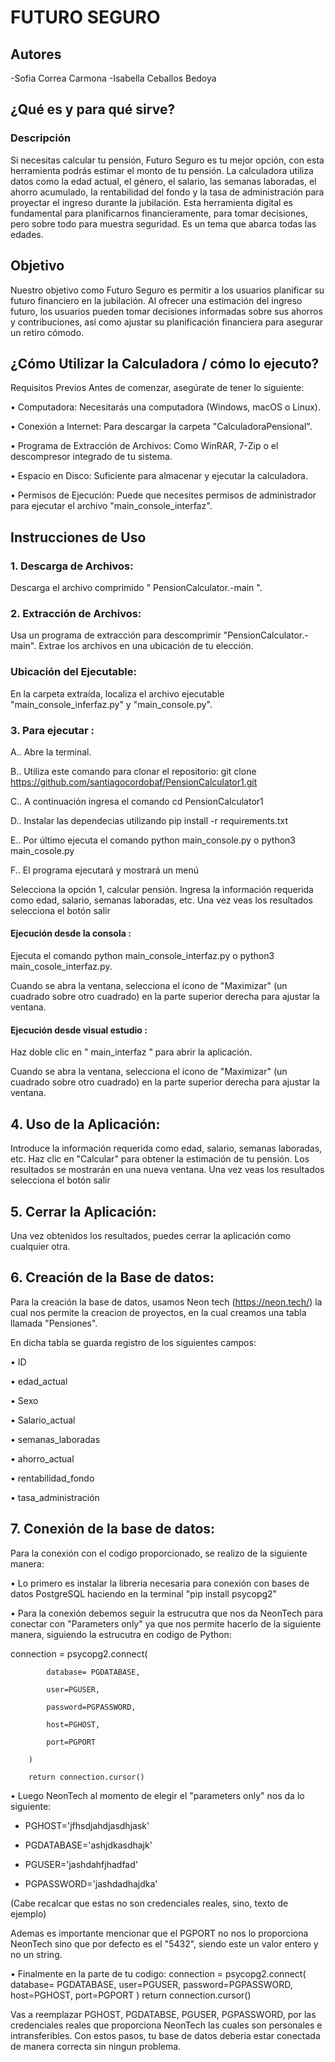 # FUTURO SEGURO

## Autores
-Sofia Correa Carmona
-Isabella Ceballos Bedoya

## ¿Qué es y para qué sirve?

### Descripción
Si necesitas calcular tu pensión, Futuro Seguro es tu mejor opción, con esta herramienta podrás estimar el monto de tu pensión.  La calculadora utiliza datos como la edad actual, el género, el salario, las semanas laboradas, el ahorro acumulado, la rentabilidad del fondo y la tasa de administración para proyectar el ingreso durante la jubilación. Esta herramienta digital es fundamental para planificarnos financieramente, para tomar decisiones, pero sobre todo para muestra seguridad. Es un tema que abarca todas las edades. 

## Objetivo
Nuestro objetivo como Futuro Seguro es permitir a los usuarios planificar su futuro financiero en la jubilación. Al ofrecer una estimación del ingreso futuro, los usuarios pueden tomar decisiones informadas sobre sus ahorros y contribuciones, así como ajustar su planificación financiera para asegurar un retiro cómodo.


## ¿Cómo Utilizar la Calculadora / cómo lo ejecuto?

Requisitos Previos Antes de comenzar, asegúrate de tener lo siguiente:

•	Computadora: Necesitarás una computadora (Windows, macOS o Linux).

•	Conexión a Internet: Para descargar la carpeta "CalculadoraPensional".

•	Programa de Extracción de Archivos: Como WinRAR, 7-Zip o el descompresor integrado de tu sistema.

•	Espacio en Disco: Suficiente para almacenar y ejecutar la calculadora.

•	Permisos de Ejecución: Puede que necesites permisos de administrador para ejecutar el archivo "main_console_interfaz".


## Instrucciones de Uso

### 1.	Descarga de Archivos:
Descarga el archivo comprimido " PensionCalculator.-main ".

### 2.	Extracción de Archivos:
Usa un programa de extracción para descomprimir "PensionCalculator.-main".
Extrae los archivos en una ubicación de tu elección.

### Ubicación del Ejecutable:
En la carpeta extraída, localiza el archivo ejecutable "main_console_inferfaz.py" y "main_console.py".


### 3. Para ejecutar :

A.. Abre la terminal.

B.. Utiliza este comando para clonar el repositorio: git clone https://github.com/santiagocordobaf/PensionCalculator1.git

C.. A continuación ingresa el comando cd PensionCalculator1 

D.. Instalar las dependecias utilizando pip install -r requirements.txt 

E.. Por último ejecuta el comando python main_console.py o python3 main_cosole.py

F.. El programa ejecutará y mostrará un menú

Selecciona la opción 1, calcular pensión.
Ingresa la información requerida como edad, salario, semanas laboradas, etc.
Una vez veas los resultados selecciona el botón salir

#### Ejecución desde la consola :
Ejecuta el comando python main_console_interfaz.py o python3 main_cosole_interfaz.py.

Cuando se abra la ventana, selecciona el ícono de "Maximizar" (un cuadrado sobre otro cuadrado) en la parte superior derecha para ajustar la ventana.

#### Ejecución desde visual estudio :
Haz doble clic en " main_interfaz " para abrir la aplicación.

Cuando se abra la ventana, selecciona el ícono de "Maximizar" (un cuadrado sobre otro cuadrado) en la parte superior derecha para ajustar la ventana.


## 4. Uso de la Aplicación:
Introduce la información requerida como edad, salario, semanas laboradas, etc.
Haz clic en "Calcular" para obtener la estimación de tu pensión.
Los resultados se mostrarán en una nueva ventana.
Una vez veas los resultados selecciona el botón salir

## 5. Cerrar la Aplicación:
Una vez obtenidos los resultados, puedes cerrar la aplicación como cualquier otra.

## 6. Creación de la Base de datos:
Para la creación la base de datos, usamos Neon tech (https://neon.tech/) la cual nos permite la creacion de proyectos, en la cual creamos una tabla llamada "Pensiones".

En dicha tabla se guarda registro de los siguientes campos:

• ID

• edad_actual

• Sexo

• Salario_actual

• semanas_laboradas

• ahorro_actual

• rentabilidad_fondo

• tasa_administración

## 7. Conexión de la base de datos:
Para la conexión con el codigo proporcionado, se realizo de la siguiente manera:

• Lo primero es instalar la libreria necesaria para conexión con bases de datos PostgreSQL haciendo en la terminal "pip install psycopg2"

• Para la conexión debemos seguir la estrucutra que nos da NeonTech para conectar con "Parameters only" ya que nos permite hacerlo de la siguiente manera, siguiendo la estrucutra en codigo de Python:


connection = psycopg2.connect(

            database= PGDATABASE,

            user=PGUSER,

            password=PGPASSWORD,

            host=PGHOST,

            port=PGPORT

        )

        return connection.cursor()



• Luego NeonTech al momento de elegir el "parameters only" nos da lo siguiente:

- PGHOST='jfhsdjahdjasdhjask'

- PGDATABASE='ashjdkasdhajk'

- PGUSER='jashdahfjhadfad'

- PGPASSWORD='jashdadhajdka'

(Cabe recalcar que estas no son credenciales reales, sino, texto de ejemplo)

Ademas es importante mencionar que el PGPORT no nos lo proporciona NeonTech sino que por defecto es el "5432", siendo este un valor entero y no un string.


• Finalmente en la parte de tu codigo:
connection = psycopg2.connect(
            database= PGDATABASE,
            user=PGUSER,
            password=PGPASSWORD,
            host=PGHOST,
            port=PGPORT
        )
        return connection.cursor()

Vas a reemplazar PGHOST, PGDATABSE, PGUSER, PGPASSWORD, por las credenciales reales que proporciona NeonTech las cuales son personales e intransferibles.
Con estos pasos, tu base de datos deberia estar conectada de manera correcta sin ningun problema.








